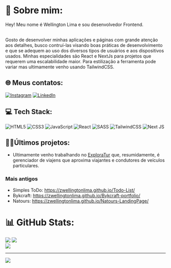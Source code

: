 # 💫 Sobre mim:
Hey! Meu nome é Wellington Lima e sou desenvolvedor Frontend. <br><br>

Gosto de desenvolver minhas aplicações e páginas com grande atenção aos detalhes, busco contruí-las visando boas práticas de desenvolvimento e que se adequem ao uso dos diversos tipos de usuários e aos dispositivos usados. Minhas especialidades são React e NextJs  para projetos que requerem uma escalabilidade maior. Para estilização a ferramenta pode variar mas ultimamente venho usando TailwindCSS.
 <br>

## 🌐 Meus contatos:
[![Instagram](https://img.shields.io/badge/Instagram-%23E4405F.svg?logo=Instagram&logoColor=white)](https://instagram.com/https://www.instagram.com/__wellingtonlima__/) [![LinkedIn](https://img.shields.io/badge/LinkedIn-%230077B5.svg?logo=linkedin&logoColor=white)](https://www.linkedin.com/in/wellington-lima-710b37233/) 

## 💻 Tech Stack:                  
![HTML5](https://img.shields.io/badge/html5-%23E34F26.svg?style=for-the-badge&logo=html5&logoColor=white)
![CSS3](https://img.shields.io/badge/css3-%231572B6.svg?style=for-the-badge&logo=css3&logoColor=white)
![JavaScript](https://img.shields.io/badge/javascript-%23323330.svg?style=for-the-badge&logo=javascript&logoColor=%23F7DF1E)
![React](https://img.shields.io/badge/react-%2320232a.svg?style=for-the-badge&logo=react&logoColor=%2361DAFB)
![SASS](https://img.shields.io/badge/SASS-hotpink.svg?style=for-the-badge&logo=SASS&logoColor=white)
![TailwindCSS](https://img.shields.io/badge/tailwindcss-%2338B2AC.svg?style=for-the-badge&logo=tailwind-css&logoColor=white)
![Next JS](https://img.shields.io/badge/Next-black?style=for-the-badge&logo=next.js&logoColor=white)


## 👨‍💻Últimos projetos:
* Ultimamente venho trabalhando no [ExploraTur](https://github.com/ExploraTur/exploratur-page/blob/main/README.md) que, resumidamente, é gerenciador de viajens que aproxima viajantes e condutores de veículos particulares. 

### Mais antigos
* Simples ToDo: https://zwellingtonlima.github.io/Todo-List/
* Bykcraft:  https://zwellingtonlima.github.io/Bykcraft-portfolio/
* Natours: https://zwellingtonlima.github.io/Natours-LandingPage/


# 📊 GitHub Stats:

![](https://github-readme-stats.vercel.app/api?username=zWellingtonLima&theme=highcontrast&hide_border=false&include_all_commits=false&count_private=false)
![](https://github-readme-streak-stats.herokuapp.com/?user=zWellingtonLima&theme=highcontrast&hide_border=false)<br/> 
![](https://github-readme-stats.vercel.app/api/top-langs/?username=zWellingtonLima&theme=highcontrast&hide_border=false&include_all_commits=false&count_private=false&layout=compact)  

------
[![](https://visitcount.itsvg.in/api?id=zWellingtonLima&label=%3AD&color=6&icon=2&pretty=false)](https://visitcount.itsvg.in)

